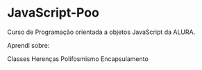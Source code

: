 # JavaScript-Poo

Curso de Programação orientada a objetos JavaScript da ALURA.

Aprendi sobre:

Classes
Herenças
Polifosmismo
Encapsulamento
